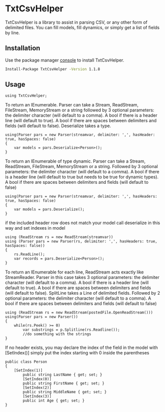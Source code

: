 # TxtCsvHelper

TxtCsvHelper is a library to assist in parsing CSV, or any other form of delimited files. You can fill models, fill dynamics, or simply get a list of fields by line.

## Installation

Use the package manager [console](https://www.nuget.org/packages/TxtCsvHelper/) to install TxtCsvHelper.

```bash
Install-Package TxtCsvHelper -Version 1.1.8
```

## Usage
```
using TxtCsvHelper;
```

To return an IEnumerable<T>.
Parser can take a Stream, ReadStream, FileStream, MemoryStream or a string followed by 3 optional parameters: the delimiter character (will default to a comma). 
A bool if there is a header line (will default to true). 
A bool if there are spaces between delimiters and fields (will default to false). Deserialize takes a type.
```
using(Parser pars = new Parser(streamvar, delimiter: ',', hasHeader: true, hasSpaces: false)
{
	var models = pars.Deserialize<Person>();
}
```
To return an IEnumerable of type dynamic. Parser can take a Stream, ReadStream, FileStream, MemoryStream or a string. 
Followed by 3 optional parameters: the delimiter character (will default to a comma). 
A bool if there is a header line (will default to true but needs to be true for dynamic types). 
A bool if there are spaces between delimiters and fields (will default to false)
```
using(Parser pars = new Parser(streamvar, delimiter: ',', hasHeaders: true, hasSpaces: false)
{
	var models = pars.Deserialize();
}
```
if the included header row does not match your model call deserialize in this way and set indexes in model
```
using (ReadStream rs = new ReadStream(streamvar))
using (Parser pars = new Parser(rs, delimiter: ',', hasHeaders: true, hasSpaces: false))          
{
	rs.ReadLine();
	var records = pars.Deserialize<Person>();
}
```
To return an IEnumerable<string> for each line, ReadStream acts exactly like StreamReader. 
Parser in this case takes 3 optional parameters: the delimiter character (will default to a comma). 
A bool if there is a header line (will default to true). A bool if there are spaces between delimiters and fields (will default to false). 
SplitLine takes a Line of delimited fields. Followed by 2 optional parameters: the delimiter character (will default to a comma). 
A bool if there are spaces between delimiters and fields (will default to false)
```
using (ReadStream rs = new ReadStream(postedFile.OpenReadStream()))
using(Parser pars = new Parser())
{
	while(rs.Peek() >= 0)
		var substrings = p.Splitline(rs.Readline());
		//do something with the strings
}
```
If no header exists, you may declare the index of the field in the model with [SetIndex()]
simply put the index starting with 0 inside the parentheses
```
public class Person
{
	[SetIndex(1)]
        public string LastName { get; set; }
        [SetIndex(0)]
        public string FirstName { get; set; }
        [SetIndex(2)]
        public string MiddleName { get; set; }
        [SetIndex(3)]
        public int Age { get; set; }
}
```
